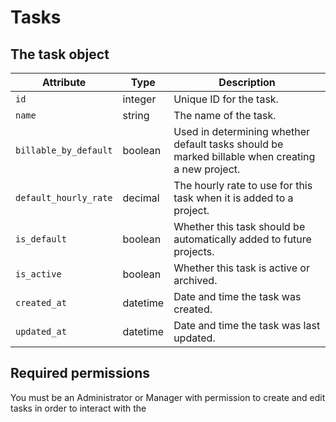 # Tasks

## The task object

Attribute | Type | Description
--------- | ---- | -----------
`id` | integer | Unique ID for the task.
`name` | string | The name of the task.
`billable_by_default` | boolean | Used in determining whether default tasks should be marked billable when creating a new project.
`default_hourly_rate` | decimal | The hourly rate to use for this task when it is added to a project.
`is_default` | boolean | Whether this task should be automatically added to future projects.
`is_active` | boolean | Whether this task is active or archived.
`created_at` | datetime | Date and time the task was created.
`updated_at` | datetime | Date and time the task was last updated.

## Required permissions

You must be an Administrator or Manager with permission to create and edit tasks in order to interact with the